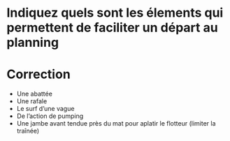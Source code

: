 ﻿# Indiquez quels sont les élements qui permettent de faciliter un départ au planning

# Correction

- Une abattée
- Une rafale
- Le surf d’une vague
- De l’action de pumping
- Une jambe avant tendue près du mat pour aplatir le flotteur (limiter la traînée)
